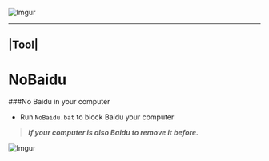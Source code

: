 ![Imgur](http://i.imgur.com/zz7iqIM.png)

------
|Tool| 
------

# NoBaidu

###No Baidu in your computer</n>

* Run `NoBaidu.bat` to block Baidu your computer</n> 

>***If your computer is also Baidu to remove it before.***

![Imgur](http://i.imgur.com/z9yRvX2.png?1)

